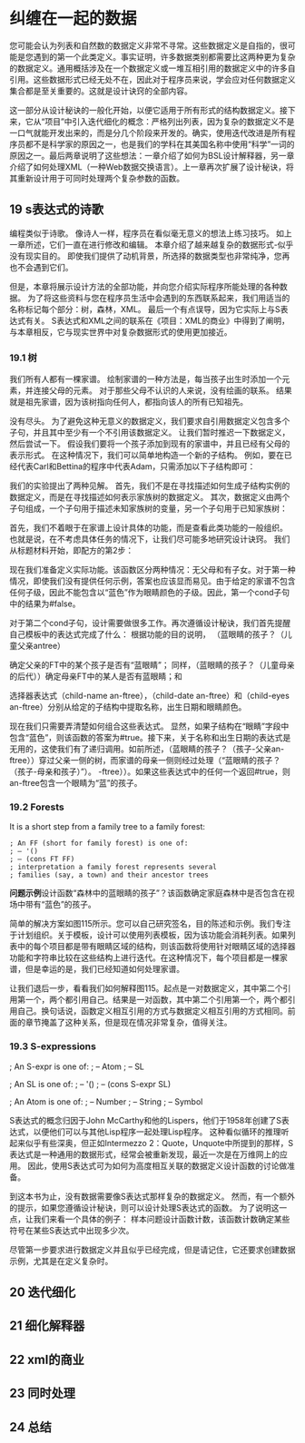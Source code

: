 # 纠缠在一起的数据

您可能会认为列表和自然数的数据定义非常不寻常。这些数据定义是自指的，很可能是您遇到的第一个此类定义。事实证明，许多数据类别都需要比这两种更为复杂的数据定义。通用概括涉及在一个数据定义或一堆互相引用的数据定义中的许多自引用。这些数据形式已经无处不在，因此对于程序员来说，学会应对任何数据定义集合都是至关重要的。这就是设计诀窍的全部内容。

这一部分从设计秘诀的一般化开始，以便它适用于所有形式的结构数据定义。接下来，它从“项目”中引入迭代细化的概念：严格列出列表，因为复杂的数据定义不是一口气就能开发出来的，而是分几个阶段来开发的。确实，使用迭代改进是所有程序员都不是科学家的原因之一，也是我们的学科在其美国名称中使用“科学”一词的原因之一。最后两章说明了这些想法：一章介绍了如何为BSL设计解释器，另一章介绍了如何处理XML（一种Web数据交换语言）。上一章再次扩展了设计秘诀，将其重新设计用于可同时处理两个复杂参数的函数。

## 19 s表达式的诗歌

编程类似于诗歌。 像诗人一样，程序员在看似毫无意义的想法上练习技巧。 如上一章所述，它们一直在进行修改和编辑。 本章介绍了越来越复杂的数据形式-似乎没有现实目的。 即使我们提供了动机背景，所选择的数据类型也非常纯净，您再也不会遇到它们。

但是，本章将展示设计方法的全部功能，并向您介绍实际程序所能处理的各种数据。 为了将这些资料与您在程序员生活中会遇到的东西联系起来，我们用适当的名称标记每个部分：树，森林，XML。 最后一个有点误导，因为它实际上与S表达式有关。 S表达式和XML之间的联系在《项目：XML的商业》中得到了阐明，与本章相反，它与现实世界中对复杂数据形式的使用更加接近。

### 19.1 树

我们所有人都有一棵家谱。 绘制家谱的一种方法是，每当孩子出生时添加一个元素，并连接父母的元素。 对于那些父母不认识的人来说，没有绘画的联系。 结果就是祖先家谱，因为该树指向任何人，都指向该人的所有已知祖先。

没有尽头。 为了避免这种无意义的数据定义，我们要求自引用数据定义包含多个子句，并且其中至少有一个不引用该数据定义。
让我们暂时推迟一下数据定义，然后尝试一下。 假设我们要将一个孩子添加到现有的家谱中，并且已经有父母的表示形式。 在这种情况下，我们可以简单地构造一个新的子结构。 例如，要在已经代表Carl和Bettina的程序中代表Adam，只需添加以下子结构即可：

我们的实验提出了两种见解。 首先，我们不是在寻找描述如何生成子结构实例的数据定义，而是在寻找描述如何表示家族树的数据定义。 其次，数据定义由两个子句组成，一个子句用于描述未知家族树的变量，另一个子句用于已知家族树：

首先，我们不着眼于在家谱上设计具体的功能，而是查看此类功能的一般组织。 也就是说，在不考虑具体任务的情况下，让我们尽可能多地研究设计诀窍。 我们从标题材料开始，即配方的第2步：

现在我们准备定义实际功能。该函数区分两种情况：无父母和有子女。对于第一种情况，即使我们没有提供任何示例，答案也应该显而易见。由于给定的家谱不包含任何子级，因此不能包含以“蓝色”作为眼睛颜色的子级。因此，第一个cond子句中的结果为#false。

对于第二个cond子句，设计需要做很多工作。再次遵循设计秘诀，我们首先提醒自己模板中的表达式完成了什么：
根据功能的目的说明，
（蓝眼睛的孩子？（儿童父亲antree）

确定父亲的FT中的某个孩子是否有“蓝眼睛”；
同样，（蓝眼睛的孩子？（儿童母亲的后代））确定母亲FT中的某人是否有蓝眼睛；和

选择器表达式（child-name an-ftree），（child-date an-ftree）和（child-eyes an-ftree）分别从给定的子结构中提取名称，出生日期和眼睛颜色。

现在我们只需要弄清楚如何组合这些表达式。
显然，如果子结构在“眼睛”字段中包含“蓝色”，则该函数的答案为#true。接下来，关于名称和出生日期的表达式是无用的，这使我们有了递归调用。如前所述，（蓝眼睛的孩子？（孩子-父亲an-ftree））穿过父亲一侧的树，而家谱的母亲一侧则经过处理（“蓝眼睛的孩子？（孩子-母亲和孩子）”）。 -ftree））。如果这些表达式中的任何一个返回#true，则an-ftree包含一个眼睛为“蓝”的孩子。

### 19.2 Forests

It is a short step from a family tree to a family forest:

```racket
; An FF (short for family forest) is one of: 
; – '()
; – (cons FT FF)
; interpretation a family forest represents several
; families (say, a town) and their ancestor trees
```

**问题示例**设计函数“森林中的蓝眼睛的孩子”？该函数确定家庭森林中是否包含在视场中带有“蓝色”的孩子。

简单的解决方案如图115所示。您可以自己研究签名，目的陈述和示例。我们专注于计划组织。关于模板，设计可以使用列表模板，因为该功能会消耗列表。如果列表中的每个项目都是带有眼睛区域的结构，则该函数将使用针对眼睛区域的选择器功能和字符串比较在这些结构上进行迭代。在这种情况下，每个项目都是一棵家谱，但是幸运的是，我们已经知道如何处理家谱。

让我们退后一步，看看我们如何解释图115。起点是一对数据定义，其中第二个引用第一个，两个都引用自己。结果是一对函数，其中第二个引用第一个，两个都引用自己。换句话说，函数定义相互引用的方式与数据定义相互引用的方式相同。前面的章节掩盖了这种关系，但是现在情况非常复杂，值得关注。

### 19.3 S-expressions

; An S-expr is one of: 
; – Atom
; – SL
 
; An SL is one of: 
; – '()
; – (cons S-expr SL)

; An Atom is one of: 
; – Number
; – String
; – Symbol 

S表达式的概念归因于John McCarthy和他的Lispers，他们于1958年创建了S表达式，以便他们可以与其他Lisp程序一起处理Lisp程序。 这种看似循环的推理听起来似乎有些深奥，但正如Intermezzo 2：Quote，Unquote中所提到的那样，S表达式是一种通用的数据形式，经常会被重新发现，最近一次是在万维网上的应用。 因此，使用S表达式可为如何为高度相互关联的数据定义设计函数的讨论做准备。

到这本书为止，没有数据需要像S表达式那样复杂的数据定义。 然而，有一个额外的提示，如果您遵循设计秘诀，则可以设计处理S表达式的函数。 为了说明这一点，让我们来看一个具体的例子：
样本问题设计函数计数，该函数计数确定某些符号在某些S表达式中出现多少次。

尽管第一步要求进行数据定义并且似乎已经完成，但是请记住，它还要求创建数据示例，尤其是在定义复杂时。

## 20 迭代细化

## 21 细化解释器

## 22 xml的商业

## 23 同时处理

## 24 总结

